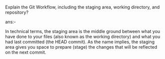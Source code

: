 Explain the Git Workflow, including the staging area, working directory, and repository?

ans:-

In technical terms, the staging area is the middle ground between what you have done to your files (also known as the working directory) and what you had last committed (the HEAD commit). As the name implies, the staging area gives you space to prepare (stage) the changes that will be reflected on the next commit.
